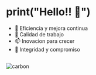 <h1> print("Hello!! 👋")</h1>


- 🔭 Eficiencia y mejora continua                                                                                             
- 🌱 Calidad de trabajo
- 📫 Inovacion para crecer
- 🌱 Integridad y compromiso

## 
![carbon](https://user-images.githubusercontent.com/91626236/216829608-ef5908cc-e044-4872-a47c-44edf76be9ae.png)
